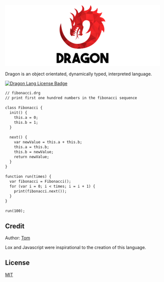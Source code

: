![Dragon Lang Logo](./docs/logo.png)

Dragon is an object orientated, dynamically typed, interpreted language.

[![Dragon Lang License Badge](https://img.shields.io/badge/license-MIT-blue)](LICENSE)

```dragon
// fibonacci.drg
// print first one hundred numbers in the fibonacci sequence

class Fibonacci {
  init() {
    this.a = 0;
    this.b = 1;
  }

  next() {
    var newValue = this.a + this.b;
    this.a = this.b;
    this.b = newValue;
    return newValue;
  }
}

function run(times) {
  var fibonacci = Fibonacci();
  for (var i = 0; i < times; i = i + 1) {
    print(fibonacci.next());
  }
}

run(100);
```

<!--
## Installation and Usage

You can install Dragon through the NPM:

```
$ npm i -g dragon-lang
```

Executing a file using Dragon:

```
$ dragon test.drg
```

Using the Dragon shell:

```
$ dragon
```
-->

## Credit

Author: [Tom](https://github.com/TomPrograms)

Lox and Javascript were inspirational to the creation of this language.

## License

[MIT](LICENSE)
